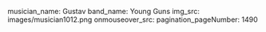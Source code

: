 musician_name: Gustav
band_name: Young Guns
img_src: images/musician1012.png
onmouseover_src: 
pagination_pageNumber: 1490